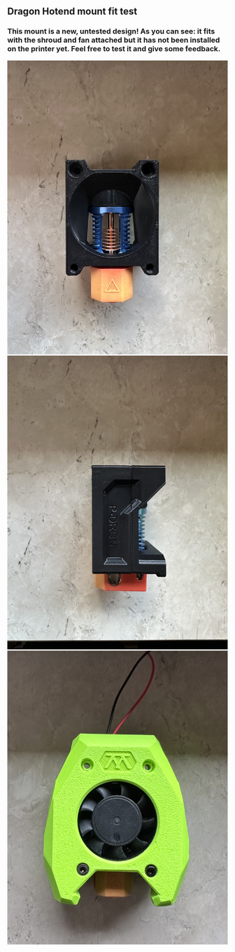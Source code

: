 ## Dragon Hotend mount fit test

### This mount is a new, untested design! As you can see: it fits with the shroud and fan attached but it has not been installed on the printer yet. Feel free to test it and give some feedback.

<img src="Dragon_Hotend_mount_front.jpeg" width="700">

<img src="Dragon_Hotend_mount_side.jpeg" width="700">

<img src="Dragon_Hotend_mount_with_shroud.jpeg" width="700">